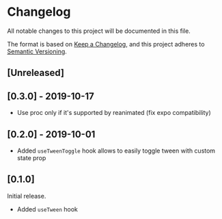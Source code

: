 # Changelog

All notable changes to this project will be documented in this file.

The format is based on [Keep a Changelog](https://keepachangelog.com/en/1.0.0/),
and this project adheres to [Semantic Versioning](https://semver.org/spec/v2.0.0.html).

## [Unreleased]

## [0.3.0] - 2019-10-17

- Use proc only if it's supported by reanimated (fix expo compatibility)

## [0.2.0] - 2019-10-01

- Added `useTweenToggle` hook allows to easily toggle tween with custom state prop

## [0.1.0]

Initial release.

- Added `useTween` hook
